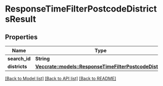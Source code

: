 # ResponseTimeFilterPostcodeDistrictsResult

## Properties

Name | Type | Description | Notes
------------ | ------------- | ------------- | -------------
**search_id** | **String** |  | 
**districts** | [**Vec<crate::models::ResponseTimeFilterPostcodeDistrict>**](ResponseTimeFilterPostcodeDistrict.md) |  | 

[[Back to Model list]](../README.md#documentation-for-models) [[Back to API list]](../README.md#documentation-for-api-endpoints) [[Back to README]](../README.md)


